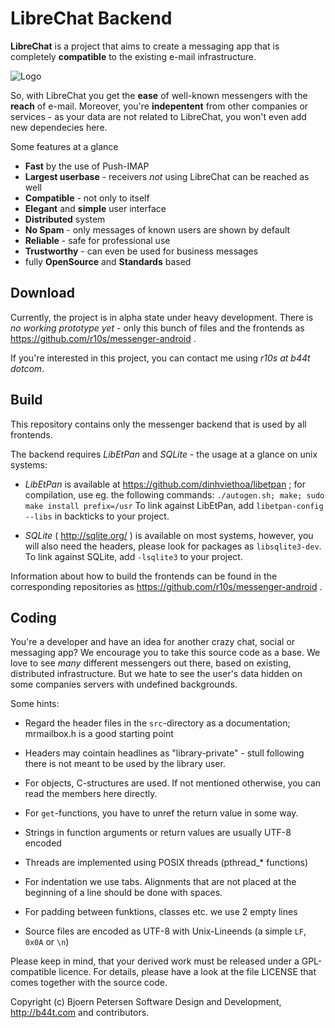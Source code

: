 LibreChat Backend
================================================================================

**LibreChat** is a project that aims to create a messaging app that is
completely **compatible** to the existing e-mail infrastructure.

![Logo](https://librechat.org/start-img3.png)

So, with LibreChat you get the **ease** of well-known messengers with the
**reach** of e-mail. Moreover, you're **indepentent** from other companies or
services - as your data are not related to LibreChat, you won't even add new
dependecies here.

Some features at a glance

- **Fast** by the use of Push-IMAP
- **Largest userbase** - receivers _not_ using LibreChat can be reached as well
- **Compatible** - not only to itself
- **Elegant** and **simple** user interface
- **Distributed** system
- **No Spam** - only messages of known users are shown by default
- **Reliable** - safe for professional use
- **Trustworthy** - can even be used for business messages
- fully **OpenSource** and **Standards** based


Download
--------------------------------------------------------------------------------

Currently, the project is in alpha state under heavy development.  There is
_no working prototype yet_ - only this bunch of files and the frontends as
https://github.com/r10s/messenger-android .

If you're interested in this project, you can contact me using
_r10s at b44t dotcom_.


Build
--------------------------------------------------------------------------------

This repository contains only the messenger backend that is used by all
frontends.

The backend requires _LibEtPan_ and _SQLite_ - the usage at a glance on unix
systems:

- _LibEtPan_ is available at https://github.com/dinhviethoa/libetpan ; for
  compilation, use eg. the following commands: `./autogen.sh; make;
  sudo make install prefix=/usr`
  To link against LibEtPan, add `libetpan-config --libs` in backticks to your
  project.

- _SQLite_ ( http://sqlite.org/ ) is available on most systems, however, you
  will also need the headers, please look for packages as `libsqlite3-dev`.
  To link against SQLite, add `-lsqlite3` to your project.

Information about how to build the frontends can be found in the corresponding
repositories as https://github.com/r10s/messenger-android .


Coding
--------------------------------------------------------------------------------

You're a developer and have an idea for another crazy chat, social or messaging
app?  We encourage you to take this source code as a base.  We love to see
_many_ different messengers out there, based on existing, distributed
infrastructure.  But we hate to see the user's data hidden on some companies
servers with undefined backgrounds.

Some hints:

- Regard the header files in the `src`-directory as a documentation; mrmailbox.h
  is a good starting point

- Headers may cointain headlines as "library-private" - stull following there
  is not meant to be used by the library user.

- For objects, C-structures are used.  If not mentioned otherwise, you can
  read the members here directly.

- For `get`-functions, you have to unref the return value in some way.

- Strings in function arguments or return values are usually UTF-8 encoded

- Threads are implemented using POSIX threads (pthread_* functions)

- For indentation we use tabs.  Alignments that are not placed at the beginning
  of a line should be done with spaces.

- For padding between funktions, classes etc. we use 2 empty lines

- Source files are encoded as UTF-8 with Unix-Lineends (a simple `LF`, `0x0A` or
  `\n`)

Please keep in mind, that your derived work must be released under a
GPL-compatible licence.  For details, please have a look at the file LICENSE
that comes together with the source code.


Copyright (c) Bjoern Petersen Software Design and Development,
http://b44t.com and contributors.
